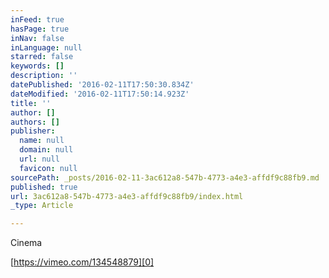 ```yaml
---
inFeed: true
hasPage: true
inNav: false
inLanguage: null
starred: false
keywords: []
description: ''
datePublished: '2016-02-11T17:50:30.834Z'
dateModified: '2016-02-11T17:50:14.923Z'
title: ''
author: []
authors: []
publisher:
  name: null
  domain: null
  url: null
  favicon: null
sourcePath: _posts/2016-02-11-3ac612a8-547b-4773-a4e3-affdf9c88fb9.md
published: true
url: 3ac612a8-547b-4773-a4e3-affdf9c88fb9/index.html
_type: Article

---
```

Cinema

[https://vimeo.com/134548879][0]

[0]: https://vimeo.com/134548879